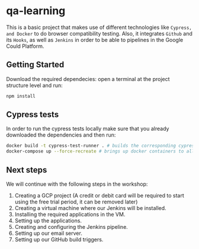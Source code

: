 # qa-learning

This is a basic project that makes use of different technologies like `Cypress, and Docker` to do browser compatibility testing. Also, it integrates `Github` and its `Hooks`, as well as `Jenkins` in order to be able to pipelines in the Google Could Platform.

## Getting Started

Download the required dependecies: open a terminal at the project structure level and run:

```bash
npm install
```

## Cypress tests

In order to run the cypress tests locally make sure that you already downloaded the dependencies and then run:

```bash
docker build -t cypress-test-runner . # builds the corresponding cypress image
docker-compose up --force-recreate # brings up docker containers to all set of tests in each container
```

## Next steps

We will continue with the following steps in the workshop:

1. Creating a GCP project (A credit or debit card will be required to start using the free trial period, it can be removed later)
2. Creating a virtual machine where our Jenkins will be installed.
3. Installing the required applications in the VM.
4. Setting up the applications.
5. Creating and configuring the Jenkins pipeline.
6. Setting up our email server.
7. Setting up our GitHub build triggers.
